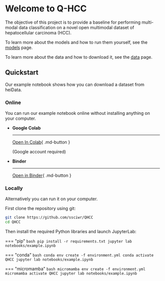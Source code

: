 # Welcome to Q-HCC

The objective of this project is to provide a baseline for performing multi-modal data classification on a novel open multimodal dataset of hepatocellular carcinoma (HCC).

To learn more about the models and how to run them yourself, see the [models](models.md) page.

To learn more about the data and how to download it, see the [data](data.md) page.

## Quickstart

Our example notebook shows how you can download a dataset from heiData.

### Online

You can run our example notebook online without installing anything on your computer.

<div class="grid cards" markdown>

-   __Google Colab__

    ---

	[Open In Colab](https://colab.research.google.com/github/ssciwr/QHCC/blob/main/notebooks/example.ipynb){ .md-button }

    (Google account required)

-   __Binder__

    ---

	[Open in Binder](https://mybinder.org/v2/gh/ssciwr/QHCC/HEAD?labpath=notebooks%2Fexample.ipynb){ .md-button }
</div>

### Locally

Alternatively you can run it on your computer.

First clone the repository using git:

```bash
git clone https://github.com/ssciwr/QHCC
cd QHCC
```

Then install the required Python libraries and launch JupyterLab:

=== "pip"
    ```bash
    pip install -r requirements.txt
    jupyter lab notebooks/example.ipynb
    ```

=== "conda"
    ```bash
    conda env create -f environment.yml
    conda activate QHCC
    jupyter lab notebooks/example.ipynb
    ```

=== "micromamba"
    ```bash
    micromamba env create -f environment.yml
    micromamba activate QHCC
    jupyter lab notebooks/example.ipynb
    ```
